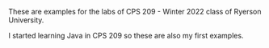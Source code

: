 These are examples for the labs of CPS 209 - Winter 2022 class of Ryerson University.

I started learning Java in CPS 209 so these are also my first examples.
